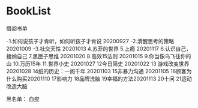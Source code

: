 # BookList
借阅书单

-1.如何说孩子才肯听，如何听孩子才肯说 20200927
-2.清醒思考的策略 20201009
-3.社交天性 20201013
4.苏菲的世界
5.上瘾 20201117
6.认识自己，接纳自己
7.黑匣子思维 20201020
8.高效15法则 20201015
9.你当像鸟飞往你的山
10.万历15年
11.世界小史 20201027
12今日简史 20201022
13 游戏改变世界20201028
14纸的历史：一阅千年 20201103
15非暴力沟通 20201105
16顾客为什么购买20201110
17影响力
18品牌洗脑
19幸福的方法20201113
20十问
21运动改造大脑


黑名单：
血疫
